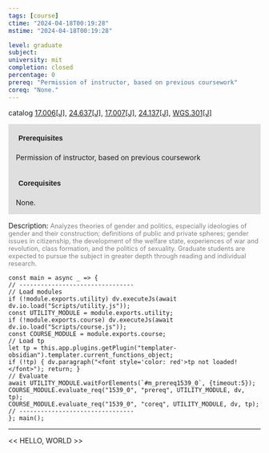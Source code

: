 ```yaml
---
tags: [course]
ctime: "2024-04-18T00:19:28"
mstime: "2024-04-18T00:19:28"

level: graduate
subject: 
university: mit
completion: closed
percentage: 0
prereq: "Permission of instructor, based on previous coursework"
coreq: "None."
---
```


catalog [17.006[J]](http://student.mit.edu/catalog/m17a.html#17.006), [24.637[J]](http://student.mit.edu/catalog/m24a.html#24.637), [17.007[J]](http://student.mit.edu/catalog/m17a.html#17.007), [24.137[J]](http://student.mit.edu/catalog/m24a.html#24.137), [WGS.301[J]](http://student.mit.edu/catalog/mWGSa.html#WGS.301)

<span style="display: block; padding: 15px; background-color: rgb(100, 100, 100, 0.2);"><font id="m_prereq1539_0" style="display: block; font-family: Arial, sans-serif; font-weight: bold; padding: 5px">Prerequisites</font><br><span id="prereq1539_0">Permission of instructor, based on previous coursework</span></span>
<span style="display: block; padding: 15px; background-color: rgb(100, 100, 100, 0.2);"><font id="m_coreq1539_0" style="display: block; font-family: Arial, sans-serif; font-weight: bold; padding: 5px">Corequisites</font><br><span id="coreq1539_0">None.</span></span>

<font style="">Description:</font>
<font style="color: grey; font-size: 0.8rem;">Analyzes theories of gender and politics, especially ideologies of gender and their construction; definitions of public and private spheres; gender issues in citizenship, the development of the welfare state, experiences of war and revolution, class formation, and the politics of sexuality. Graduate students are expected to pursue the subject in greater depth through reading and individual research.</font>

```dataviewjs
const main = async _ => {
// --------------------------------
// Load modules
if (!module.exports.utility) dv.executeJs(await dv.io.load("Scripts/utility.js"));
const UTILITY_MODULE = module.exports.utility;
if (!module.exports.course) dv.executeJs(await dv.io.load("Scripts/course.js"));
const COURSE_MODULE = module.exports.course;
// Load tp
let tp = this.app.plugins.getPlugin("templater-obsidian").templater.current_functions_object;
if (!tp) { dv.paragraph("<font style='color: red'>tp not loaded!</font>"); return; }
// Evaluate
await UTILITY_MODULE.waitForElements(`#m_prereq1539_0`, {timeout:5});
COURSE_MODULE.evaluate_req("1539_0", "prereq", UTILITY_MODULE, dv, tp);
COURSE_MODULE.evaluate_req("1539_0", "coreq", UTILITY_MODULE, dv, tp);
// --------------------------------
}; main();
```

---

<< HELLO, WORLD >>
